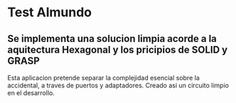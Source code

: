 # Test Almundo
## Se implementa una solucion limpia acorde a la aquitectura Hexagonal y los pricipios de SOLID y GRASP

Esta aplicacion pretende separar la complejidad esencial sobre la accidental, a traves de puertos y adaptadores. Creado asi un circuito limpio en el desarrollo.